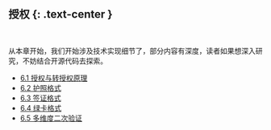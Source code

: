 授权 {: .text-center }
------

&nbsp;

从本章开始，我们开始涉及技术实现细节了，部分内容有深度，读者如果想深入研究，不妨结合开源代码去探索。

- [6.1 授权与转授权原理](#6.1)
- [6.2 护照格式](#6.2)
- [6.3 签证格式](#6.3)
- [6.4 绿卡格式](#6.4)
- [6.5 多维度二次验证](#6.5)
